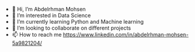 - 👋 Hi, I’m Abdelrhman Mohsen
- 👀 I’m interested in Data Science
- 🌱 I’m currently learning Python and Machine learning
- 💞️ I’m looking to collaborate on different projects
- 📫 How to reach me https://www.linkedin.com/in/abdelrhman-mohsen-5a9821204/

<!---
AbdelrhmanMohsen/AbdelrhmanMohsen is a ✨ special ✨ repository because its `README.md` (this file) appears on your GitHub profile.
You can click the Preview link to take a look at your changes.
--->
